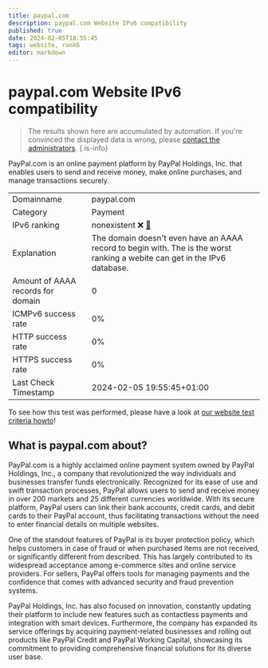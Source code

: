 ```yaml
---
title: paypal.com
description: paypal.com Website IPv6 compatibility
published: true
date: 2024-02-05T18:55:45
tags: website, rank6
editor: markdown
---
```


# paypal.com Website IPv6 compatibility

> The results shown here are accumulated by automation. If you're convinced the displayed data is wrong, please [contact the administrators](/howto/chat). 
{.is-info}

PayPal.com is an online payment platform by PayPal Holdings, Inc. that enables users to send and receive money, make online purchases, and manage transactions securely.


|   |   |
| - | - |
| Domainname | paypal.com
| Category | Payment |
| IPv6 ranking | nonexistent :x: [🔗](/howto/ranking) |
| Explanation | The domain doesn't even have an AAAA record to begin with. The is the worst ranking a webite can get in the IPv6 database. |
| Amount of AAAA records for domain | 0 |
| ICMPv6 success rate | 0%|
| HTTP success rate | 0% |
| HTTPS success rate | 0% |
| Last Check Timestamp | 2024-02-05 19:55:45+01:00 |

To see how this test was performed, please have a look at [our website test criteria howto](/howto/testcriteria/website)!


## What is paypal.com about?
PayPal.com is a highly acclaimed online payment system owned by PayPal Holdings, Inc., a company that revolutionized the way individuals and businesses transfer funds electronically. Recognized for its ease of use and swift transaction processes, PayPal allows users to send and receive money in over 200 markets and 25 different currencies worldwide. With its secure platform, PayPal users can link their bank accounts, credit cards, and debit cards to their PayPal account, thus facilitating transactions without the need to enter financial details on multiple websites.

One of the standout features of PayPal is its buyer protection policy, which helps customers in case of fraud or when purchased items are not received, or significantly different from described. This has largely contributed to its widespread acceptance among e-commerce sites and online service providers. For sellers, PayPal offers tools for managing payments and the confidence that comes with advanced security and fraud prevention systems.

PayPal Holdings, Inc. has also focused on innovation, constantly updating their platform to include new features such as contactless payments and integration with smart devices. Furthermore, the company has expanded its service offerings by acquiring payment-related businesses and rolling out products like PayPal Credit and PayPal Working Capital, showcasing its commitment to providing comprehensive financial solutions for its diverse user base.


